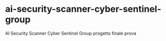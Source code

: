 # ai-security-scanner-cyber-sentinel-group
AI Security Scanner Cyber Sentinel Group
progetto finale
prova

